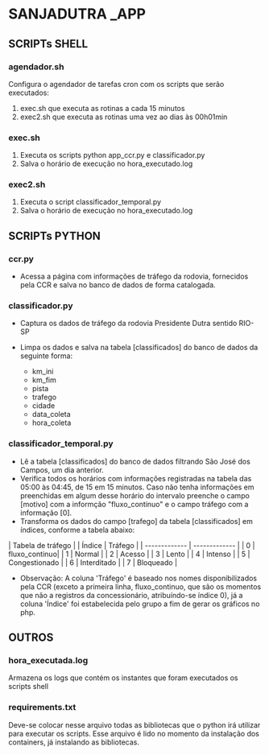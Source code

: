 # SANJADUTRA _APP

## SCRIPTs SHELL

### agendador.sh

Configura o agendador de tarefas cron com os scripts que serão executados:

1. exec.sh que executa as rotinas a cada 15 minutos
2. exec2.sh que executa as rotinas uma vez ao dias às 00h01min

### exec.sh

1. Executa os scripts python app_ccr.py e classificador.py
2. Salva o horário de execução no hora_executado.log

### exec2.sh

1. Executa o script classificador_temporal.py
2. Salva o horário de execução no hora_executado.log

## SCRIPTs PYTHON

### ccr.py

- Acessa a página com informações de tráfego da rodovia, fornecidos pela CCR e salva no banco de dados de forma catalogada.

### classificador.py

- Captura os dados de tráfego da rodovia Presidente Dutra sentido RIO-SP
- Limpa os dados e salva na tabela [classificados] do banco de dados da seguinte forma:

   - km_ini
   - km_fim
   - pista
   - trafego
   - cidade
   - data_coleta
   - hora_coleta


### classificador_temporal.py

- Lê a tabela [classificados] do banco de dados filtrando São José dos Campos, um dia anterior.
- Verifica todos os horários com informações registradas na tabela das 05:00 às 04:45, de 15 em 15 minutos. Caso não tenha informações em preenchidas em algum desse horário do intervalo preenche o campo [motivo] com a informção "fluxo_continuo" e o campo tráfego com a informação [0].
- Transforma os dados do campo [trafego] da tabela [classificados] em índices, conforme a tabela abaixo:

|       Tabela de tráfego       |
| Índice        | Tráfego       | 
| ------------- | ------------- | 
| 0             | fluxo_continuo| 
| 1             | Normal        | 
| 2             | Acesso        | 
| 3             | Lento         | 
| 4             | Intenso       |
| 5             | Congestionado |
| 6             | Interditado   |
| 7             | Bloqueado     |

- Observação: A coluna 'Tráfego' é baseado nos nomes disponibilizados pela CCR (exceto a primeira linha, fluxo_continuo, que são os momentos que não a registros da concessionário, atribuíndo-se índice 0), já a coluna 'Índice' foi estabelecida pelo grupo a fim de gerar os gráficos no php.

## OUTROS

### hora_executada.log

Armazena os logs que contém os instantes que foram executados os scripts shell

### requirements.txt

Deve-se colocar nesse arquivo todas as bibliotecas que o python irá utilizar para executar os scripts. Esse arquivo é lido no momento da instalação dos containers, já instalando as bibliotecas.